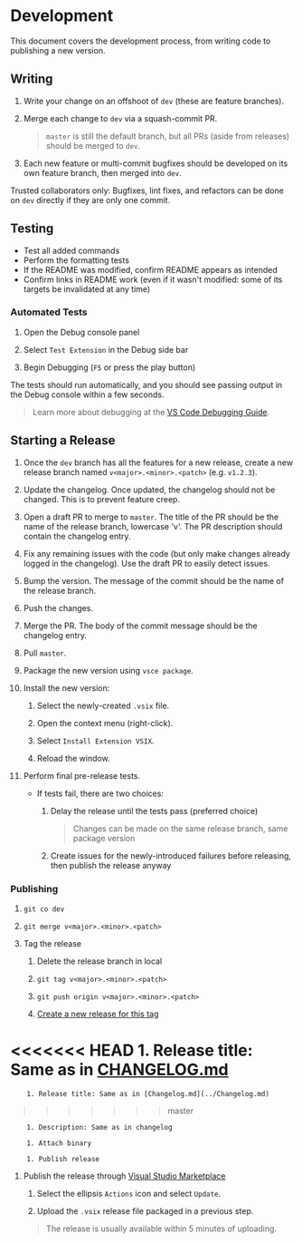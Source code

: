 # Development

This document covers the development process, from writing code to publishing a new version.

## Writing

1. Write your change on an offshoot of `dev` (these are feature branches).

1. Merge each change to `dev` via a squash-commit PR.

    > `master` is still the default branch, but all PRs (aside from releases) should be merged to `dev`.

1. Each new feature or multi-commit bugfixes should be developed on its own feature branch, then merged into `dev`.

Trusted collaborators only: Bugfixes, lint fixes, and refactors can be done on `dev` directly if they are only one commit.

## Testing

-   Test all added commands
-   Perform the formatting tests
-   If the README was modified, confirm README appears as intended
-   Confirm links in README work (even if it wasn't modified: some of its targets be invalidated at any time)

### Automated Tests

1. Open the Debug console panel

1. Select `Test Extension` in the Debug side bar

1. Begin Debugging (`F5` or press the play button)

The tests should run automatically, and you should see passing output in the Debug console within a few seconds.

> Learn more about debugging at the [VS Code Debugging Guide](https://code.visualstudio.com/Docs/editor/debugging).

## Starting a Release

1.  Once the `dev` branch has all the features for a new release, create a new release branch named `v<major>.<minor>.<patch>` (e.g. `v1.2.3`).

1.  Update the changelog. Once updated, the changelog should not be changed. This is to prevent feature creep.

1.  Open a draft PR to merge to `master`. The title of the PR should be the name of the release branch, lowercase 'v'. The PR description should contain the changelog entry.

1.  Fix any remaining issues with the code (but only make changes already logged in the changelog). Use the draft PR to easily detect issues.

1.  Bump the version. The message of the commit should be the name of the release branch.

1.  Push the changes.

1.  Merge the PR. The body of the commit message should be the changelog entry.

1.  Pull `master`.

1.  Package the new version using `vsce package`.

1.  Install the new version:

    1. Select the newly-created `.vsix` file.

    1. Open the context menu (right-click).

    1. Select `Install Extension VSIX`.

    1. Reload the window.

1.  Perform final pre-release tests.

    -   If tests fail, there are two choices:

        1. Delay the release until the tests pass (preferred choice)

            > Changes can be made on the same release branch, same package version

        1. Create issues for the newly-introduced failures before releasing, then publish the release anyway

### Publishing

1. `git co dev`

1. `git merge v<major>.<minor>.<patch>`

1. Tag the release

    1. Delete the release branch in local

    1. `git tag v<major>.<minor>.<patch>`

    1. `git push origin v<major>.<minor>.<patch>`

    1. [Create a new release for this tag](https://github.com/mark-wiemer/vscode-autohotkey-plus-plus/tags)

<<<<<<< HEAD
        1. Release title: Same as in [CHANGELOG.md](../CHANGELOG.md)
=======
        1. Release title: Same as in [Changelog.md](../Changelog.md)
>>>>>>> master

        1. Description: Same as in changelog

        1. Attach binary

        1. Publish release

1. Publish the release through [Visual Studio Marketplace](https://marketplace.visualstudio.com/manage/publishers/mark-wiemer)

    1. Select the ellipsis `Actions` icon and select `Update`.

    1. Upload the `.vsix` release file packaged in a previous step.

    > The release is usually available within 5 minutes of uploading.
